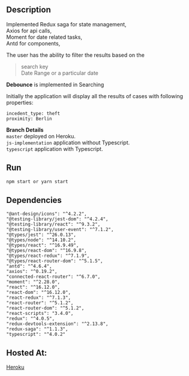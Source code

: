 ## Description
Implemented Redux saga for state management,\
Axios for api calls,\
Moment for date related tasks,\
Antd for components,


The user has the ability to filter the results based on the 
>search key\
>Date Range or a particular date

**Debounce** is implemented in Searching

Initially the application will display all the results of cases with following properties:
```
incedent_type: theft
proximity: Berlin
```
**Branch Details** \
```master``` deployed on Heroku.\
```js-implementation``` application without Typescript.\
```typescript``` application with Typescript.

## Run

```bash
npm start or yarn start
```

## Dependencies

    "@ant-design/icons": "^4.2.2",
    "@testing-library/jest-dom": "^4.2.4",
    "@testing-library/react": "^9.3.2",
    "@testing-library/user-event": "^7.1.2",
    "@types/jest": "^26.0.13",
    "@types/node": "^14.10.2",
    "@types/react": "^16.9.49",
    "@types/react-dom": "^16.9.8",
    "@types/react-redux": "^7.1.9",
    "@types/react-router-dom": "^5.1.5",
    "antd": "^4.6.4",
    "axios": "^0.19.2",
    "connected-react-router": "^6.7.0",
    "moment": "^2.28.0",
    "react": "^16.12.0",
    "react-dom": "^16.12.0",
    "react-redux": "^7.1.3",
    "react-router": "^5.1.2",
    "react-router-dom": "^5.1.2",
    "react-scripts": "3.4.0",
    "redux": "^4.0.5",
    "redux-devtools-extension": "^2.13.8",
    "redux-saga": "^1.1.3",
    "typescript": "^4.0.2"
## Hosted At: 

[Heroku](https://rocky-plains-16438.herokuapp.com/)
